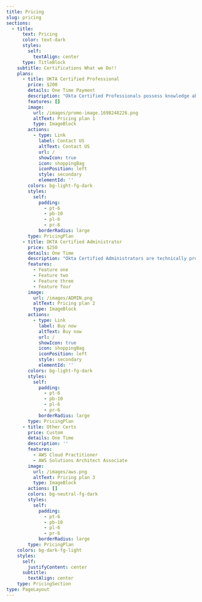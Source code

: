```yaml
---
title: Pricing
slug: pricing
sections:
  - title:
      text: Pricing
      color: text-dark
      styles:
        self:
          textAlign: center
      type: TitleBlock
    subtitle: Certifications What we Do!!
    plans:
      - title: OKTA Certified Professional
        price: $200
        details: One Time Payment
        description: "Okta Certified Professionals possess knowledge about secure identity management and mobility concepts. They have hands-on experience completing day-to-day operational tasks to support users of the Okta service. Professionals have familiarity with Okta technology and processes related to simple directory integration, single-sign on federation, and application provisioning aspects of User Life Cycle Management.\n\nThe Okta Professional Hands-On Configuration Exam for OIE assesses your knowledge and skill in a live Okta environment. Experience performing Okta administration activities in the OIE (Okta Identity Engine) platform is needed to do well on this exam.\_\n\n*   Proctored online exam\n\n*   Exam consists of two parts:\n\n*   Part I = 15 Discrete Option Multiple Choice (DOMC) items\n\n*   Part II = Four performance-based hands-on use cases\n\n*   Total Exam Time = 150 minutes (30 minutes for Part I and 120 minutes for Part II)\n\n*   250 USD Base Price (100 USD Retake Price)\n\nYou can learn about and schedule this exam by clicking the Begin Registration Process button above.\n"
        features: []
        image:
          url: /images/promo-image.1698248226.png
          altText: Pricing plan 1
          type: ImageBlock
        actions:
          - type: Link
            label: Contact US
            altText: Contact US
            url: /
            showIcon: true
            icon: shoppingBag
            iconPosition: left
            style: secondary
            elementId: ''
        colors: bg-light-fg-dark
        styles:
          self:
            padding:
              - pt-6
              - pb-10
              - pl-6
              - pr-6
            borderRadius: large
        type: PricingPlan
      - title: OKTA Certified Administrator
        price: $250
        details: One Time
        description: "Okta Certified Administrators are technically proficient at managing the Okta service. They have extensive knowledge about how Okta enables advanced User Lifecycle Management scenarios involving mobile devices, security policy frameworks, supported SSO options, and advanced directory integration for cloud and on-premise access. Administrators use the Okta Policy framework to control user access, understand how to map identity attributes and data transformations using Universal Directory, and troubleshoot issues.\n\nThe Okta Certified Administrator Hands-On Configuration exam assesses your knowledge and skill in a live Okta environment. The exam is based on the Okta Identity Engine (OIE) platform. Experience performing Okta administration activities is needed to do well on this exam.\_\n\nThe Okta Certified Administrator Hands-On Configuration exam is a proctored online exam.\n\n*   Exam consists of two parts:\n\n*   Part I = 35 Discrete Option Multiple Choice (DOMC) items\n\n*   Part II = Four performance-based hands-on use cases\n\n*   Total Exam Time = 165 minutes (45 minutes for Part I and 120 minutes for Part II)\n\n*   250 USD Base Price (100 USD Retake Price)\n\n"
        features:
          - Feature one
          - Feature two
          - Feature three
          - Feature four
        image:
          url: /images/ADMIN.png
          altText: Pricing plan 2
          type: ImageBlock
        actions:
          - type: Link
            label: Buy now
            altText: Buy now
            url: /
            showIcon: true
            icon: shoppingBag
            iconPosition: left
            style: secondary
            elementId: ''
        colors: bg-light-fg-dark
        styles:
          self:
            padding:
              - pt-6
              - pb-10
              - pl-6
              - pr-6
            borderRadius: large
        type: PricingPlan
      - title: Other Certs
        price: Custom
        details: One Time
        description: ''
        features:
          - AWS Cloud Practitioner
          - AWS Solutions Architect Associate
        image:
          url: /images/aws.png
          altText: Pricing plan 3
          type: ImageBlock
        actions: []
        colors: bg-neutral-fg-dark
        styles:
          self:
            padding:
              - pt-6
              - pb-10
              - pl-6
              - pr-6
            borderRadius: large
        type: PricingPlan
    colors: bg-dark-fg-light
    styles:
      self:
        justifyContent: center
      subtitle:
        textAlign: center
    type: PricingSection
type: PageLayout
---
```

